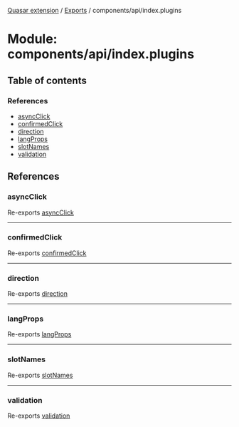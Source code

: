 [Quasar extension](../index.md) / [Exports](../modules.md) / components/api/index.plugins

# Module: components/api/index.plugins

## Table of contents

### References

- [asyncClick](components_api_index_plugins.md#asyncclick)
- [confirmedClick](components_api_index_plugins.md#confirmedclick)
- [direction](components_api_index_plugins.md#direction)
- [langProps](components_api_index_plugins.md#langprops)
- [slotNames](components_api_index_plugins.md#slotnames)
- [validation](components_api_index_plugins.md#validation)

## References

### asyncClick

Re-exports [asyncClick](components_api_async_click.md#asyncclick)

___

### confirmedClick

Re-exports [confirmedClick](components_api_confirmed_click.md#confirmedclick)

___

### direction

Re-exports [direction](components_api_direction.md#direction)

___

### langProps

Re-exports [langProps](components_api_lang_props.md#langprops)

___

### slotNames

Re-exports [slotNames](components_api_slot_names.md#slotnames)

___

### validation

Re-exports [validation](components_api_validation.md#validation)
